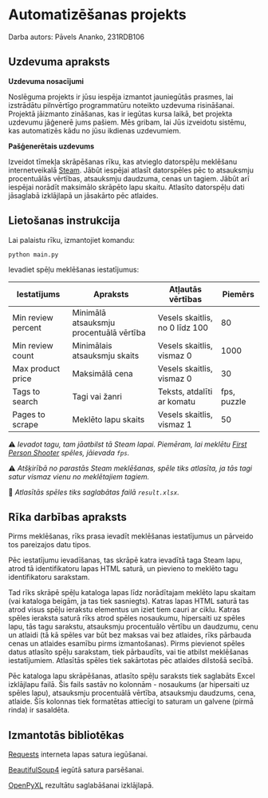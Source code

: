 # Automatizēšanas projekts

Darba autors: Pāvels Ananko, 231RDB106

## Uzdevuma apraksts

**Uzdevuma nosacījumi**

Noslēguma projekts ir jūsu iespēja izmantot jauniegūtās prasmes, lai izstrādātu pilnvērtīgo programmatūru noteikto uzdevuma risināšanai. Projektā jāizmanto zināšanas, kas ir iegūtas kursa laikā, bet projekta uzdevumu jāģenerē jums pašiem. Mēs gribam, lai Jūs izveidotu sistēmu, kas automatizēs kādu no jūsu ikdienas uzdevumiem.

**Pašģenerētais uzdevums**

Izveidot tīmekļa skrāpēšanas rīku, kas atvieglo datorspēļu meklēšanu internetveikalā [Steam](https://store.steampowered.com/). Jābūt iespējai atlasīt datorspēles pēc to atsauksmju procentuālās vērtības, atsauksmju daudzuma, cenas un tagiem. Jābūt arī iespējai norādīt maksimālo skrāpēto lapu skaitu. Atlasīto datorspēļu dati jāsaglabā izklājlapā un jāsakārto pēc atlaides.

## Lietošanas instrukcija

Lai palaistu rīku, izmantojiet komandu:

```
python main.py
```

Ievadiet spēļu meklēšanas iestatījumus:

| Iestatījums        | Apraksts                                | Atļautās vērtības              | Piemērs     |
|--------------------|-----------------------------------------|--------------------------------|-------------|
| Min review percent | Minimālā atsauksmju procentuālā vērtība | Vesels skaitlis, no 0 līdz 100 | 80          |
| Min review count   | Minimālais atsauksmju skaits            | Vesels skaitlis, vismaz 0      | 1000        |
| Max product price  | Maksimālā cena                          | Vesels skaitlis, vismaz 0      | 30          |
| Tags to search     | Tagi vai žanri                          | Teksts, atdalīti ar komatu     | fps, puzzle |
| Pages to scrape    | Meklēto lapu skaits                     | Vesels skaitlis, vismaz 1      | 50          |

⚠️ *Ievadot tagu, tam jāatbilst tā Steam lapai. Piemēram, lai meklētu [First Person Shooter](https://store.steampowered.com/tags/en/FPS) spēles, jāievada `fps`.*

⚠️ *Atšķirībā no parastās Steam meklēšanas, spēle tiks atlasīta, ja tās tagi satur vismaz vienu no meklētajiem tagiem.*

📝 *Atlasītās spēles tiks saglabātas failā `result.xlsx`.*

## Rīka darbības apraksts

Pirms meklēšanas, rīks prasa ievadīt meklēšanas iestatījumus un pārveido tos pareizajos datu tipos.

Pēc iestatījumu ievadīšanas, tas skrāpē katra ievadītā taga Steam lapu, atrod tā identifikatoru lapas HTML saturā, un pievieno to meklēto tagu identifikatoru sarakstam.

Tad rīks skrāpē spēļu kataloga lapas līdz norādītajam meklēto lapu skaitam (vai kataloga beigām, ja tas tiek sasniegts). Katras lapas HTML saturā tas atrod visus spēļu ierakstu elementus un iziet tiem cauri ar ciklu. Katras spēles ieraksta saturā rīks atrod spēles nosaukumu, hipersaiti uz spēles lapu, tās tagu sarakstu, atsauksmju procentuālo vērtību un daudzumu, cenu un atlaidi (tā kā spēles var būt bez maksas vai bez atlaides, rīks pārbauda cenas un atlaides esamību pirms izmantošanas). Pirms pievienot spēles datus atlasīto spēļu sarakstam, tiek pārbaudīts, vai tie atbilst meklēšanas iestatījumiem. Atlasītās spēles tiek sakārtotas pēc atlaides dilstošā secībā.

Pēc kataloga lapu skrāpēšanas, atlasīto spēļu saraksts tiek saglabāts Excel izklājlapu failā. Šis fails sastāv no kolonnām - nosaukums (ar hipersaiti uz spēles lapu), atsauksmju procentuālā vērtība, atsauksmju daudzums, cena, atlaide. Šīs kolonnas tiek formatētas attiecīgi to saturam un galvene (pirmā rinda) ir sasaldēta.

## Izmantotās bibliotēkas

[Requests](https://pypi.org/project/requests/) interneta lapas satura iegūšanai.

[BeautifulSoup4](https://pypi.org/project/beautifulsoup4/) iegūtā satura parsēšanai.

[OpenPyXL](https://pypi.org/project/openpyxl/) rezultātu saglabāšanai izklājlapā.
